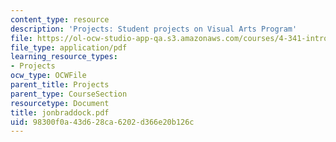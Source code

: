 ```yaml
---
content_type: resource
description: 'Projects: Student projects on Visual Arts Program'
file: https://ol-ocw-studio-app-qa.s3.amazonaws.com/courses/4-341-introduction-to-photography-fall-2002/98300f0a43d628ca6202d366e20b126c_jonbraddock.pdf
file_type: application/pdf
learning_resource_types:
- Projects
ocw_type: OCWFile
parent_title: Projects
parent_type: CourseSection
resourcetype: Document
title: jonbraddock.pdf
uid: 98300f0a-43d6-28ca-6202-d366e20b126c
---
```

